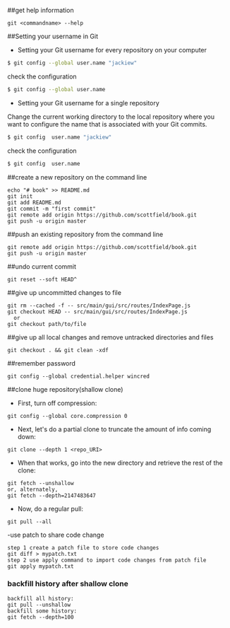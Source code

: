 
##get help information
```
git <commandname> --help
```

##Setting your username in Git
- Setting your Git username for every repository on your computer
```bash
$ git config --global user.name "jackiew"
```
check the configuration
```bash
$ git config --global user.name
```

- Setting your Git username for a single repository

Change the current working directory to the local repository where you want to configure the name that is associated with your Git commits.
```bash
$ git config  user.name "jackiew"
```
check the configuration
```bash
$ git config  user.name
```
##create a new repository on the command line
```
echo "# book" >> README.md
git init
git add README.md
git commit -m "first commit"
git remote add origin https://github.com/scottfield/book.git
git push -u origin master
```
##push an existing repository from the command line
```
git remote add origin https://github.com/scottfield/book.git
git push -u origin master
```
##undo current commit
```
git reset --soft HEAD^
```
##give up uncommitted changes to file
```
git rm --cached -f -- src/main/gui/src/routes/IndexPage.js
git checkout HEAD -- src/main/gui/src/routes/IndexPage.js
  or
git checkout path/to/file
```
##give up all local changes and remove untracked  directories and files
```
git checkout . && git clean -xdf
```

##remember password
```
git config --global credential.helper wincred
```

##clone huge repository(shallow clone)
- First, turn off compression:

```
git config --global core.compression 0
```
- Next, let's do a partial clone to truncate the amount of info coming down:

```
git clone --depth 1 <repo_URI>
```
- When that works, go into the new directory and retrieve the rest of the clone:

```
git fetch --unshallow 
or, alternately,
git fetch --depth=2147483647
```
- Now, do a regular pull:
```
git pull --all
```

-use patch to share code change
```
step 1 create a patch file to store code changes
git diff > mypatch.txt
step 2 use apply command to import code changes from patch file
git apply mypatch.txt
```

### backfill history after shallow clone
```
backfill all history:
git pull --unshallow
backfill some history:
git fetch --depth=100

```
